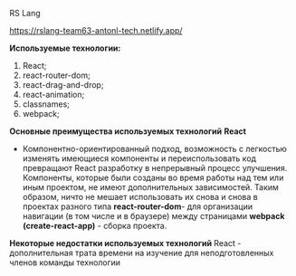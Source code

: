 RS Lang

https://rslang-team63-antonl-tech.netlify.app/

****Используемые технологии:****
1. React;
2. react-router-dom; 
3. react-drag-and-drop; 
4. react-animation;
5. classnames;
6. webpack;

****Основные преимущества используемых технологий****
******React****** 
- Компонентно-ориентированный подход, возможность с легкостью изменять имеющиеся компоненты и переиспользовать код превращают React разработку в непрерывный процесс улучшения. Компоненты, которые были созданы во время работы над тем или иным проектом, не имеют дополнительных зависимостей. Таким образом, ничто не мешает использовать их снова и снова в проектах разного типа
******react-router-dom******- для организации навигации (в том числе и в браузере) между страницами
******webpack (create-react-app)****** - сборка проекта.

****Некоторые недостатки используемых технологий****
React - дополнительная трата времени на изучение для неподготовленных членов команды технологии
